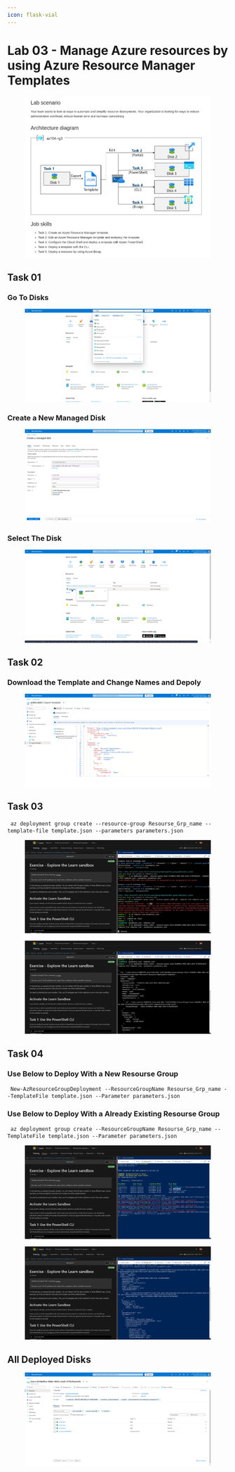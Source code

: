 ```yaml
---
icon: flask-vial
---
```


# Lab 03 - Manage Azure resources by using Azure Resource Manager Templates

<figure><img src="../../.gitbook/assets/Screenshot from 2025-02-23 09-34-27.png" alt=""><figcaption></figcaption></figure>

## Task 01

### Go To Disks

<figure><img src="../../.gitbook/assets/Screenshot from 2025-03-03 19-29-20.png" alt=""><figcaption></figcaption></figure>

### Create a New Managed Disk

<figure><img src="../../.gitbook/assets/Screenshot from 2025-03-03 19-31-21.png" alt=""><figcaption></figcaption></figure>

### Select The Disk

<figure><img src="../../.gitbook/assets/Screenshot from 2025-03-03 19-35-14.png" alt=""><figcaption></figcaption></figure>

## Task 02

### Download the Template and Change Names and Depoly

<figure><img src="../../.gitbook/assets/Screenshot from 2025-03-03 19-35-55.png" alt=""><figcaption></figcaption></figure>

## Task 03

```
 az deployment group create --resource-group Resourse_Grp_name --template-file template.json --parameters parameters.json
```

<figure><img src="../../.gitbook/assets/Screenshot from 2025-03-03 20-11-09.png" alt=""><figcaption></figcaption></figure>



<figure><img src="../../.gitbook/assets/Screenshot from 2025-03-03 20-12-49.png" alt=""><figcaption></figcaption></figure>

## Task 04

### Use Below to Deploy With a New Resourse Group

```
 New-AzResourceGroupDeployment --ResourceGroupName Resourse_Grp_name --TemplateFile template.json --Parameter parameters.json
```

### Use Below to Deploy With a Already Existing Resourse Group

```
 az deployment group create --ResourceGroupName Resourse_Grp_name --TemplateFile template.json --Parameter parameters.json
```

<figure><img src="../../.gitbook/assets/Screenshot from 2025-03-03 20-20-59.png" alt=""><figcaption></figcaption></figure>

<figure><img src="../../.gitbook/assets/Screenshot from 2025-03-03 20-21-32.png" alt=""><figcaption></figcaption></figure>

## All Deployed Disks&#x20;

<figure><img src="../../.gitbook/assets/Screenshot from 2025-03-03 20-22-27.png" alt=""><figcaption></figcaption></figure>
